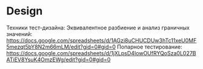 # Design
Техники тест-дизайна:
Эквивалентное разбиение и анализ граничных значений: https://docs.google.com/spreadsheets/d/1AGzi8uCHUCDUw3hTc11xeU0MF5mezqt5bY8N2m66mLM/edit?gid=0#gid=0
Попарное тестирование:
https://docs.google.com/spreadsheets/d/1jXLpsD4IowOUfRYQoSza0L027BATiEV8YsuK4OmzEWg/edit?gid=0#gid=0
